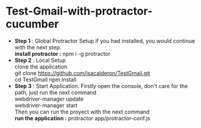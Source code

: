 # Test-Gmail-with-protractor-cucumber
- <b>Step 1</b>  : Global Protractor Setup if you had installed, you would continue with the next step.<br />
<b>install protractor :</b> npm i -g protractor<br />
- <b>Step 2</b>  : Local Setup <br />
clone the application <br />
git clone https://github.com/isacalderon/TestGmail.git<br />
cd TestGmail
npm install
- <b>Step 3</b>  : Start Application. Firstly open the console, don't care for the path, just run the next command <br />
</b>webdriver-manager update<br />
</b>webdriver-manager start<br />
Then you can run the proyect with the next command<br />
<b>run the application :</b> protractor app/protractor-conf.js<br />



